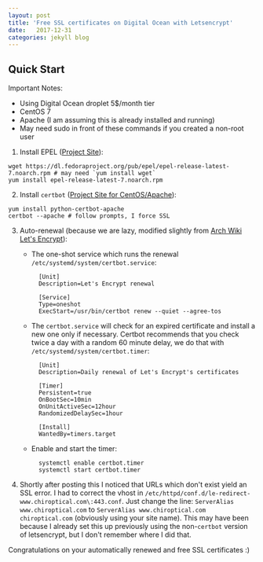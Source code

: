 ```yaml
---
layout: post
title: 'Free SSL certificates on Digital Ocean with Letsencrypt'
date:   2017-12-31
categories: jekyll blog
---
```


Quick Start
---

Important Notes:
- Using Digital Ocean droplet 5$/month tier
- CentOS 7
- Apache (I am assuming this is already installed and running)
- May need sudo in front of these commands if you created a non-root user

1. Install EPEL ([Project Site](https://fedoraproject.org/wiki/EPEL)):
  ```
  wget https://dl.fedoraproject.org/pub/epel/epel-release-latest-7.noarch.rpm # may need `yum install wget`
  yum install epel-release-latest-7.noarch.rpm
  ```
2. Install `certbot` ([Project Site for CentOS/Apache](https://certbot.eff.org/#centosrhel7-apache)):
  ```
  yum install python-certbot-apache
  certbot --apache # follow prompts, I force SSL
  ```
3. Auto-renewal (because we are lazy, modified slightly from [Arch Wiki Let's
   Encrypt](https://wiki.archlinux.org/index.php/Let’s_Encrypt)):
    - The one-shot service which runs the renewal `/etc/systemd/system/certbot.service`:

            [Unit]
            Description=Let's Encrypt renewal
            
            [Service]
            Type=oneshot
            ExecStart=/usr/bin/certbot renew --quiet --agree-tos

    - The `certbot.service` will check for an expired certificate and install a new
      one only if necessary. Certbot recommends that you check twice a day with a
      random 60 minute delay, we do that with `/etc/systemd/system/certbot.timer`:

            [Unit]
            Description=Daily renewal of Let's Encrypt's certificates
            
            [Timer]
            Persistent=true
            OnBootSec=10min
            OnUnitActiveSec=12hour
            RandomizedDelaySec=1hour
            
            [Install]
            WantedBy=timers.target

    - Enable and start the timer:

            systemctl enable certbot.timer
            systemctl start certbot.timer

4. Shortly after posting this I noticed that URLs which don't exist yield an
   SSL error. I had to correct the vhost in
   `/etc/httpd/conf.d/le-redirect-www.chiroptical.com\:443.conf`. Just
   change the line: `ServerAlias www.chiroptical.com` to `ServerAlias
   www.chiroptical.com chiroptical.com` (obviously using your site name).
   This may have been because I already set this up previously using the
   non-`certbot` version of letsencrypt, but I don't remember where I did that.
    
Congratulations on your automatically renewed and free SSL certificates :)    
